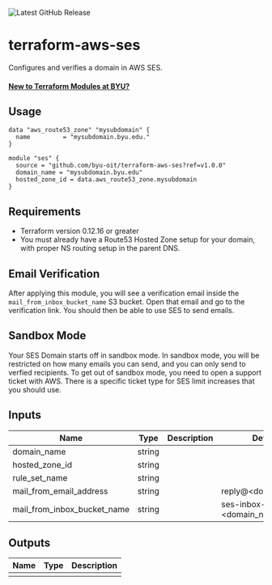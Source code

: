 ![Latest GitHub Release](https://img.shields.io/github/v/release/byu-oit/terraform-aws-ses?sort=semver)

# terraform-aws-ses
Configures and verifies a domain in AWS SES.

#### [New to Terraform Modules at BYU?](https://github.com/byu-oit/terraform-documentation)

## Usage
```hcl
data "aws_route53_zone" "mysubdomain" {
  name         = "mysubdomain.byu.edu."
}

module "ses" {
  source = "github.com/byu-oit/terraform-aws-ses?ref=v1.0.0"
  domain_name = "mysubdomain.byu.edu"
  hosted_zone_id = data.aws_route53_zone.mysubdomain
}
```

## Requirements
* Terraform version 0.12.16 or greater
* You must already have a Route53 Hosted Zone setup for your domain, with proper NS routing setup in the parent DNS.

## Email Verification
After applying this module, you will see a verification email inside the `mail_from_inbox_bucket_name` S3 bucket. Open that email and go to the verification link. You should then be able to use SES to send emails.

## Sandbox Mode
Your SES Domain starts off in sandbox mode. In sandbox mode, you will be restricted on how many emails you can send, and you can only send to verfied recipients. To get out of sandbox mode, you need to open a support ticket with AWS. There is a specific ticket type for SES limit increases that you should use.

## Inputs
| Name | Type  | Description | Default |
| --- | --- | --- | --- |
| domain_name | string | | |
| hosted_zone_id | string | | |
| rule_set_name | string | | |
| mail_from_email_address | string | | reply@<domain_name> |
| mail_from_inbox_bucket_name | string | | ses-inbox-<domain_name> |

## Outputs
| Name | Type | Description |
| ---  | ---  | --- |
| | | |
